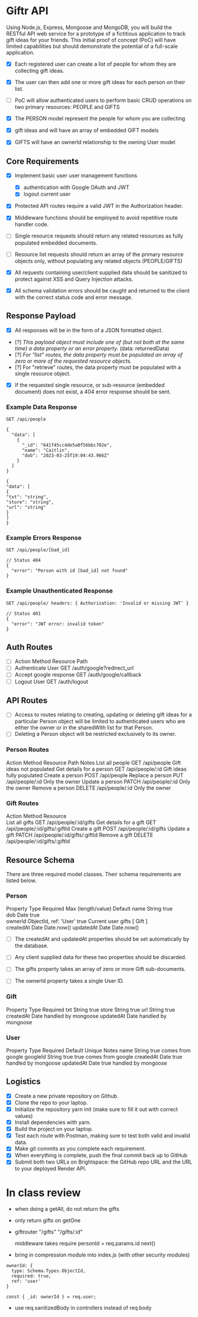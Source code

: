 # Giftr API

Using Node.js, Express, Mongoose and MongoDB, you will build the RESTful API web service for a prototype of a fictitious application to track gift ideas for your friends. This initial proof of concept (PoC) will have limited capabilities but should demonstrate the potential of a full-scale application.

- [x] Each registered user can create a list of people for whom they are collecting gift ideas.
- [x] The user can then add one or more gift ideas for each person on their list.

- [ ] PoC will allow authenticated users to perform basic CRUD operations on two primary resources: PEOPLE and GIFTS 
- [x] The PERSON model represent the people for whom you are collecting
- [x] gift ideas and will have an array of embedded GIFT models
- [x] GIFTS will have an ownerId relationship to the owning User model

## Core Requirements

- [x] Implement basic user user management functions

  - [x] authentication with Google OAuth and JWT
  - [x] logout current user

- [x] Protected API routes require a valid JWT in the Authorization header.

- [x] Middleware functions should be employed to avoid repetitive route handler code.

- [ ] Single resource requests should return any related resources as fully populated embedded documents.

- [ ] Resource list requests should return an array of the primary resource objects only, without populating any related objects 
(PEOPLE/GIFTS)

- [x] All requests containing user/client supplied data should be sanitized to protect against XSS and Query Injection attacks.

- [x] All schema validation errors should be caught and returned to the client with the correct status code and error message.

## Response Payload

- [x] All responses will be in the form of a JSON formatted object.
- [?] *This payload object must include one of (but not both at the same time) a data property or an error property.* (data: returnedData)
- [?] *For "list" routes, the data property must be populated an array of zero or more of the requested resource objects.*
- [?] For "retrieve" routes, the data property must be populated with a single resource object.
- [x] If the requested single resource, or sub-resource (embedded document) does not exist, a 404 error response should be sent.

### Example Data Response

`GET /api/people`

```
{
  "data": [
    {
      "_id": "641f45cc4de5a0f56bbc702e",
      "name": "Caitlin",
      "dob": "2023-03-25T19:04:43.966Z"
    }
  ]
}
```
```
{
"data": [
{
"txt": "string",
"store": "string",
"url": "string"
}
]
}
```
### Example Errors Response

`GET /api/people/[bad_id]`

```
// Status 404
{
  "error": "Person with id [bad_id] not found"
}
```

### Example Unauthenticated Response

`GET /api/people/ headers: { Authorization: 'Invalid or missing JWT' }`

```
// Status 401
{
  "error": "JWT error: invalid token"
}
```

## Auth Routes

- [ ] Action Method Resource Path
- [ ] Authenticate User GET /auth/google?redirect_url
- [ ] Accept google response GET /auth/google/callback
- [ ] Logout User GET /auth/logout

## API Routes

- [ ] Access to routes relating to creating, updating or deleting gift ideas for a particular Person object will be limited to authenticated users who are either the owner or in the sharedWith list for that Person.
- [ ] Deleting a Person object will be restricted exclusively to its owner.

### Person Routes

Action                    Method      Resource           Path Notes
List all people           GET         /api/people        Gift ideas not populated
Get details for a person  GET         /api/people/:id    Gift ideas fully populated
Create a person           POST        /api/people
Replace a person          PUT         /api/people/:id    Only the owner
Update a person           PATCH       /api/people/:id    Only the owner
Remove a person           DELETE      /api/people/:id    Only the owner

### Gift Routes

Action	                 Method	     Resource       
List all gifts	         GET	       /api/people/:id/gifts
Get details for a gift	 GET	       /api/people/:id/gifts/:giftId
Create a gift	           POST	       /api/people/:id/gifts
Update a gift	           PATCH	     /api/people/:id/gifts/:giftId
Remove a gift	           DELETE	     /api/people/:id/gifts/:giftId

## Resource Schema
There are three required model classes. Their schema requirements are listed below.

### Person

Property	    Type	                      Required	    Max (length/value)	    Default
name	        String	                    true		
dob	          Date	                      true		
ownerId	      ObjectId, ref: 'User'	      true		                              Current user
gifts	        [ Gift ]			
createdAt	    Date			                                                        Date.now()
updatedAt	    Date			                                                        Date.now()

- [ ] The createdAt and updatedAt properties should be set automatically by the database. 
- [ ] Any client supplied data for these two properties should be discarded.

- [ ] The gifts property takes an array of zero or more Gift sub-documents.
- [ ] The ownerId property takes a single User ID.

### Gift
Property	     Type	      Required
txt	           String	    true
store	         String	    true
url	           String	    true
createdAt	     Date	      handled by mongoose
updatedAt	     Date	      handled by mongoose

### User
Property	        Type	        Required	    Default	      Unique	    Notes
name	            String	      true			                              comes from google
googleId	        String	      true		                    true	      comes from google
createdAt	        Date	        true			                              handled by mongoose
updatedAt	        Date	        true			                              handled by mongoose

## Logistics

- [x] Create a new private repository on Github.
- [x] Clone the repo to your laptop.
- [x] Initialize the repository yarn init (make sure to fill it out with correct values)
- [x] Install dependencies with yarn.
- [x] Build the project on your laptop.
- [x] Test each route with Postman, making sure to test both valid and invalid data.
- [x] Make git commits as you complete each requirement.
- [x] When everything is complete, push the final commit back up to GitHub
- [x] Submit both two URLs on Brightspace: the GitHub repo URL and the URL to your deployed Render API.

# In class review

- when doing a getAll, do not return the gifts
- only return gifts on getOne

- giftrouter
  "/gifts"
  "/gifts/:id"

  middleware takes require personId = req.params.id
  next()

- bring in compression module into index.js (with other security modules)

```
ownerId: {
  type: Schema.Types.ObjectId,
  required: true,
  ref: 'user'
}
```

`const { _id: ownerId } = req.user;`

- use req.sanitizedBody in controllers instead of req.body

